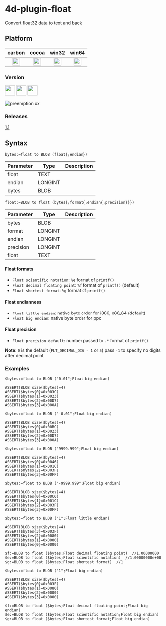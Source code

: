 # 4d-plugin-float
Convert float32 data to text and back

## Platform

| carbon | cocoa | win32 | win64 |
|:------:|:-----:|:---------:|:---------:|
|<img src="https://cloud.githubusercontent.com/assets/1725068/22371562/1b091f0a-e4db-11e6-8458-8653954a7cce.png" width="24" height="24" />|<img src="https://cloud.githubusercontent.com/assets/1725068/22371562/1b091f0a-e4db-11e6-8458-8653954a7cce.png" width="24" height="24" />|<img src="https://cloud.githubusercontent.com/assets/1725068/22371562/1b091f0a-e4db-11e6-8458-8653954a7cce.png" width="24" height="24" />|<img src="https://cloud.githubusercontent.com/assets/1725068/22371562/1b091f0a-e4db-11e6-8458-8653954a7cce.png" width="24" height="24" />|

### Version

<img src="https://cloud.githubusercontent.com/assets/1725068/18940649/21945000-8645-11e6-86ed-4a0f800e5a73.png" width="32" height="32" /> <img src="https://cloud.githubusercontent.com/assets/1725068/18940648/2192ddba-8645-11e6-864d-6d5692d55717.png" width="32" height="32" /> <img src="https://user-images.githubusercontent.com/1725068/41266195-ddf767b2-6e30-11e8-9d6b-2adf6a9f57a5.png" width="32" height="32" />

![preemption xx](https://user-images.githubusercontent.com/1725068/41327179-4e839948-6efd-11e8-982b-a670d511e04f.png)

### Releases

[1.1](https://github.com/miyako/4d-plugin-float/releases/tag/1.1)

## Syntax

```
bytes:=float to BLOB (float{;endian})
```

Parameter|Type|Description
------------|------------|----
float|TEXT|
endian|LONGINT|
bytes|BLOB|

```
float:=BLOB to float (bytes{;format{;endian{;precision}}})
```

Parameter|Type|Description
------------|------------|----
bytes|BLOB|
format|LONGINT|
endian|LONGINT|
precision|LONGINT|
float|TEXT|

#### Float formats

* ``Float scientific notation``: ``%e`` format of ``printf()``  
* ``Float decimal floating point``: ``%f`` format of ``printf()`` (default)  
* ``Float shortest format``: ``%g`` format of ``printf()``  

#### Float endianness

* ``Float little endian``: native byte order for i386, x86_64 (default)
* ``Float big endian``: native byte order for ppc    

#### Float precision

* ``Float precision default``: number passed to ``.*`` format of ``printf()``  

**Note**: ``0`` is the default (``FLT_DECIMAL_DIG - 1`` or ``5``) pass ``-1`` to specify no digits after decimal point

### Examples

```
$bytes:=float to BLOB ("0.01";Float big endian)

ASSERT(BLOB size($bytes)=4)
ASSERT($bytes{0}=0x003C)
ASSERT($bytes{1}=0x0023)
ASSERT($bytes{2}=0x00D7)
ASSERT($bytes{3}=0x000A)

$bytes:=float to BLOB ("-0.01";Float big endian)

ASSERT(BLOB size($bytes)=4)
ASSERT($bytes{0}=0x00BC)
ASSERT($bytes{1}=0x0023)
ASSERT($bytes{2}=0x00D7)
ASSERT($bytes{3}=0x000A)

$bytes:=float to BLOB ("9999.999";Float big endian)

ASSERT(BLOB size($bytes)=4)
ASSERT($bytes{0}=0x0046)
ASSERT($bytes{1}=0x001C)
ASSERT($bytes{2}=0x003F)
ASSERT($bytes{3}=0x00FF)

$bytes:=float to BLOB ("-9999.999";Float big endian)

ASSERT(BLOB size($bytes)=4)
ASSERT($bytes{0}=0x00C6)
ASSERT($bytes{1}=0x001C)
ASSERT($bytes{2}=0x003F)
ASSERT($bytes{3}=0x00FF)
```

```
$bytes:=float to BLOB ("1";Float little endian)

ASSERT(BLOB size($bytes)=4)
ASSERT($bytes{3}=0x003F)
ASSERT($bytes{2}=0x0080)
ASSERT($bytes{1}=0x0000)
ASSERT($bytes{0}=0x0000)

$f:=BLOB to float ($bytes;Float decimal floating point)  //1.00000000
$e:=BLOB to float ($bytes;Float scientific notation)  //1.00000000e+00
$g:=BLOB to float ($bytes;Float shortest format)  //1

$bytes:=float to BLOB ("1";Float big endian)

ASSERT(BLOB size($bytes)=4)
ASSERT($bytes{0}=0x003F)
ASSERT($bytes{1}=0x0080)
ASSERT($bytes{2}=0x0000)
ASSERT($bytes{3}=0x0000)

$f:=BLOB to float ($bytes;Float decimal floating point;Float big endian)
$e:=BLOB to float ($bytes;Float scientific notation;Float big endian)
$g:=BLOB to float ($bytes;Float shortest format;Float big endian)
```

